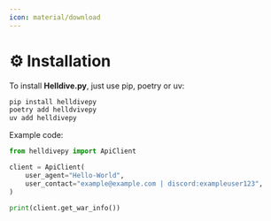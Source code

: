```yaml
---
icon: material/download
---
```

# ⚙️ Installation

To install **Helldive.py**, just use pip, poetry or uv:

```bash
pip install helldivepy
poetry add helldvivepy
uv add helldivepy
```

Example code:

```py
from helldivepy import ApiClient

client = ApiClient(
    user_agent="Hello-World",
    user_contact="example@example.com | discord:exampleuser123",
)

print(client.get_war_info())
```
